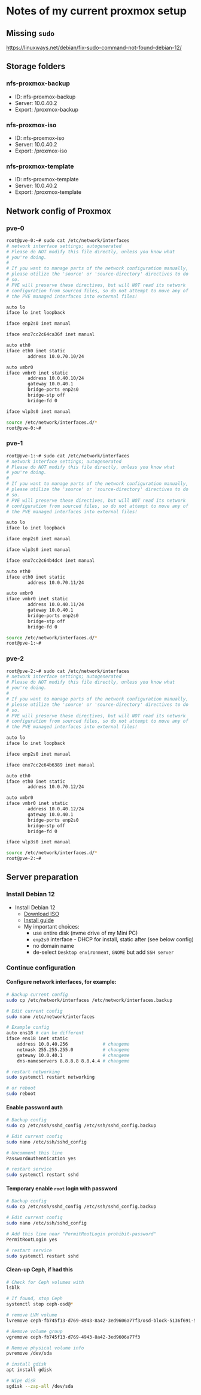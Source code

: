 # Notes of my current proxmox setup

## Missing `sudo`

<https://linuxways.net/debian/fix-sudo-command-not-found-debian-12/>

## Storage folders

### nfs-proxmox-backup

- ID: nfs-proxmox-backup
- Server: 10.0.40.2
- Export: /proxmox-backup

### nfs-proxmox-iso

- ID: nfs-proxmox-iso
- Server: 10.0.40.2
- Export: /proxmox-iso

### nfs-proxmox-template

- ID: nfs-proxmox-template
- Server: 10.0.40.2
- Export: /proxmox-template

## Network config of Proxmox

### pve-0

```sh
root@pve-0:~# sudo cat /etc/network/interfaces
# network interface settings; autogenerated
# Please do NOT modify this file directly, unless you know what
# you're doing.
#
# If you want to manage parts of the network configuration manually,
# please utilize the 'source' or 'source-directory' directives to do
# so.
# PVE will preserve these directives, but will NOT read its network
# configuration from sourced files, so do not attempt to move any of
# the PVE managed interfaces into external files!

auto lo
iface lo inet loopback

iface enp2s0 inet manual

iface enx7cc2c64ca36f inet manual

auto eth0
iface eth0 inet static
        address 10.0.70.10/24

auto vmbr0
iface vmbr0 inet static
        address 10.0.40.10/24
        gateway 10.0.40.1
        bridge-ports enp2s0
        bridge-stp off
        bridge-fd 0

iface wlp3s0 inet manual

source /etc/network/interfaces.d/*
root@pve-0:~#
```

### pve-1

```sh
root@pve-1:~# sudo cat /etc/network/interfaces
# network interface settings; autogenerated
# Please do NOT modify this file directly, unless you know what
# you're doing.
#
# If you want to manage parts of the network configuration manually,
# please utilize the 'source' or 'source-directory' directives to do
# so.
# PVE will preserve these directives, but will NOT read its network
# configuration from sourced files, so do not attempt to move any of
# the PVE managed interfaces into external files!

auto lo
iface lo inet loopback

iface enp2s0 inet manual

iface wlp3s0 inet manual

iface enx7cc2c64b4dc4 inet manual

auto eth0
iface eth0 inet static
        address 10.0.70.11/24

auto vmbr0
iface vmbr0 inet static
        address 10.0.40.11/24
        gateway 10.0.40.1
        bridge-ports enp2s0
        bridge-stp off
        bridge-fd 0

source /etc/network/interfaces.d/*
root@pve-1:~#
```

### pve-2

```sh
root@pve-2:~# sudo cat /etc/network/interfaces
# network interface settings; autogenerated
# Please do NOT modify this file directly, unless you know what
# you're doing.
#
# If you want to manage parts of the network configuration manually,
# please utilize the 'source' or 'source-directory' directives to do
# so.
# PVE will preserve these directives, but will NOT read its network
# configuration from sourced files, so do not attempt to move any of
# the PVE managed interfaces into external files!

auto lo
iface lo inet loopback

iface enp2s0 inet manual

iface enx7cc2c64b6389 inet manual

auto eth0
iface eth0 inet static
        address 10.0.70.12/24

auto vmbr0
iface vmbr0 inet static
        address 10.0.40.12/24
        gateway 10.0.40.1
        bridge-ports enp2s0
        bridge-stp off
        bridge-fd 0

iface wlp3s0 inet manual

source /etc/network/interfaces.d/*
root@pve-2:~#
```

## Server preparation

### Install Debian 12

- Install Debian 12
  - [Download ISO](https://cdimage.debian.org/debian-cd/current/amd64/iso-cd/)
  - [Install guide](https://www.debian.org/releases/bookworm/amd64/installers/index.en.html)
  - My important choices:
    - use entire disk (nvme drive of my Mini PC)
    - `enp2s0` interface - DHCP for install, static after (see below config)
    - no domain name
    - de-select `Desktop environment`, `GNOME` but add `SSH server`

### Continue configuration

#### Configure network interfaces, for example:

```sh
# Backup current config
sudo cp /etc/network/interfaces /etc/network/interfaces.backup

# Edit current config
sudo nano /etc/network/interfaces

# Example config
auto ens18 # can be different
iface ens18 inet static
    address 10.0.40.256             # changeme
    netmask 255.255.255.0           # changeme
    gateway 10.0.40.1               # changeme
    dns-nameservers 8.8.8.8 8.8.4.4 # changeme

# restart networking
sudo systemctl restart networking

# or reboot
sudo reboot
```

#### Enable password auth

```sh
# Backup config
sudo cp /etc/ssh/sshd_config /etc/ssh/sshd_config.backup

# Edit current config
sudo nano /etc/ssh/sshd_config

# Uncomment this line
PasswordAuthentication yes

# restart service
sudo systemctl restart sshd
```

#### Temporary enable `root` login with password

```sh
# Backup config
sudo cp /etc/ssh/sshd_config /etc/ssh/sshd_config.backup

# Edit current config
sudo nano /etc/ssh/sshd_config

# Add this line near "PermitRootLogin prohibit-password"
PermitRootLogin yes

# restart service
sudo systemctl restart sshd
```

#### Clean-up Ceph, if had this

```sh
# Check for Ceph volumes with
lsblk

# If found, stop Ceph
systemctl stop ceph-osd@*

# remove LVM volume
lvremove ceph-fb745f13-d769-4943-8a42-3ed9606a77f3/osd-block-5136f691-5432-48f5-9e28-73dee469e3f1

# Remove volume group
vgremove ceph-fb745f13-d769-4943-8a42-3ed9606a77f3

# Remove physical volume info
pvremove /dev/sda

# install gdisk
apt install gdisk

# Wipe disk
sgdisk --zap-all /dev/sda

```
